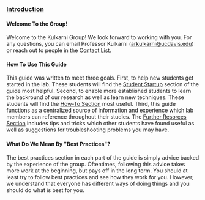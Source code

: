 ### [Introduction](#introduction)

#### Welcome To the Group!

Welcome to the Kulkarni Group! We look forward to working with you. For any questions, you can email Professor Kulkarni (arkulkarni@ucdavis.edu) or reach out to people in the [Contact List]().

#### How To Use This Guide

This guide was written to meet three goals. First, to help new students get started in the lab. These students will find the [Student Startup](https://github.com/kul-group/Group-Handbook#student-startup) section of the guide most helpful. Second, to enable more established students to learn the backround of our research as well as learn new techniques. These students will find the [How-To Section](https://github.com/kul-group/Group-Handbook#how-to-guides) most useful. Third, this guide functions as a centralized source of information and experience which lab members can reference throughout their studies. The [Further Resorces Section](https://github.com/kul-group/Group-Handbook/blob/master/README.md#further-resources) includes tips and tricks which other students have found useful as well as suggestions for troubleshooting problems you may have.

#### What Do We Mean By "Best Practices"?

The best practices section in each part of the guide is simply advice backed by the experience of the group. Oftentimes, following this advice takes more work at the beginning, but pays off in the long term. You should at least try to follow best practices and see how they work for you. However, we understand that everyone has different ways of doing things and you should do what is best for you. 
